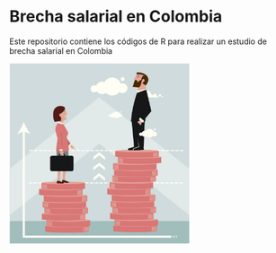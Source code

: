 # Brecha salarial en Colombia
Este repositorio contiene los códigos de R para realizar un estudio de brecha salarial en Colombia

<img src="Images/brecha_sal.jpg" align="left" alt="" width="320" />

